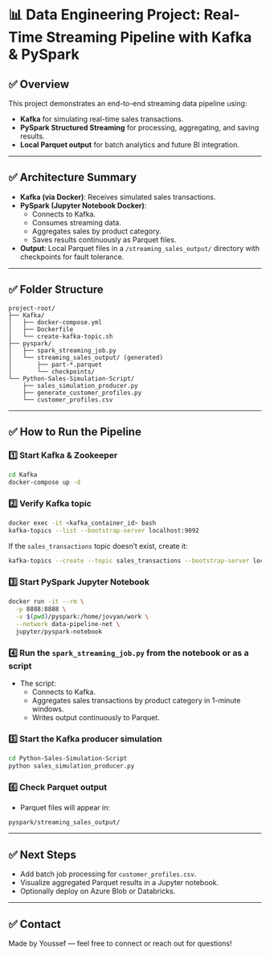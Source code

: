# 📊 Data Engineering Project: Real-Time Streaming Pipeline with Kafka & PySpark

## ✅ Overview
This project demonstrates an end-to-end streaming data pipeline using:
- **Kafka** for simulating real-time sales transactions.
- **PySpark Structured Streaming** for processing, aggregating, and saving results.
- **Local Parquet output** for batch analytics and future BI integration.

---

## ✅ Architecture Summary
- **Kafka (via Docker)**: Receives simulated sales transactions.
- **PySpark (Jupyter Notebook Docker)**: 
  - Connects to Kafka.
  - Consumes streaming data.
  - Aggregates sales by product category.
  - Saves results continuously as Parquet files.
- **Output**: Local Parquet files in a `/streaming_sales_output/` directory with checkpoints for fault tolerance.

---

## ✅ Folder Structure
```
project-root/
├── Kafka/
│   ├── docker-compose.yml
│   ├── Dockerfile
│   └── create-kafka-topic.sh
├── pyspark/
│   ├── spark_streaming_job.py
│   └── streaming_sales_output/ (generated)
│       ├── part-*.parquet
│       └── checkpoints/
└── Python-Sales-Simulation-Script/
    ├── sales_simulation_producer.py
    ├── generate_customer_profiles.py
    └── customer_profiles.csv
```

---

## ✅ How to Run the Pipeline

### 1️⃣ Start Kafka & Zookeeper
```bash
cd Kafka
docker-compose up -d
```

### 2️⃣ Verify Kafka topic
```bash
docker exec -it <kafka_container_id> bash
kafka-topics --list --bootstrap-server localhost:9092
```
If the `sales_transactions` topic doesn’t exist, create it:
```bash
kafka-topics --create --topic sales_transactions --bootstrap-server localhost:9092 --partitions 3 --replication-factor 1
```

### 3️⃣ Start PySpark Jupyter Notebook
```bash
docker run -it --rm \
  -p 8888:8888 \
  -v $(pwd)/pyspark:/home/jovyan/work \
  --network data-pipeline-net \
  jupyter/pyspark-notebook
```

### 4️⃣ Run the `spark_streaming_job.py` from the notebook or as a script
- The script:
  - Connects to Kafka.
  - Aggregates sales transactions by product category in 1-minute windows.
  - Writes output continuously to Parquet.

### 5️⃣ Start the Kafka producer simulation
```bash
cd Python-Sales-Simulation-Script
python sales_simulation_producer.py
```

### 6️⃣ Check Parquet output
- Parquet files will appear in:
```
pyspark/streaming_sales_output/
```

---

## ✅ Next Steps
- Add batch job processing for `customer_profiles.csv`.
- Visualize aggregated Parquet results in a Jupyter notebook.
- Optionally deploy on Azure Blob or Databricks.

---

## ✅ Contact
Made by Youssef — feel free to connect or reach out for questions!

